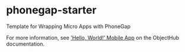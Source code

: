 # phonegap-starter

Template for Wrapping Micro Apps with PhoneGap

For more information, see ['Hello, World!' Mobile App](https://objecthub.io/docs#/Guide_PhoneGap_Build) on the ObjectHub documentation.
